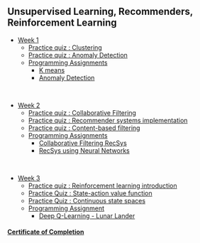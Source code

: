 ## Unsupervised Learning, Recommenders, Reinforcement Learning

- [Week 1](https://github.com/dileepkanumuri/Machine-Learning-Specialization/tree/main/3.%20Unsupervised%20Learning%2C%20Recommenders%2C%20Reinforcement%20Learning/week1)
    - [Practice quiz : Clustering](https://github.com/dileepkanumuri/Machine-Learning-Specialization/blob/main/3.%20Unsupervised%20Learning%2C%20Recommenders%2C%20Reinforcement%20Learning/week1/Practice%20Quiz_%20Clustering/ss1.png)
    - [Practice quiz : Anomaly Detection](https://github.com/dileepkanumuri/Machine-Learning-Specialization/tree/main/3.%20Unsupervised%20Learning,%20Recommenders,%20Reinforcement%20Learning/week1/Practice%20Quiz%20_%20Anomaly%20Detection)
    - [Programming Assignments](https://github.com/dileepkanumuri/Machine-Learning-Specialization/tree/main/3.%20Unsupervised%20Learning%2C%20Recommenders%2C%20Reinforcement%20Learning/week1/C3W1A)
        - [K means](https://github.com/dileepkanumuri/Machine-Learning-Specialization/blob/main/3.%20Unsupervised%20Learning%2C%20Recommenders%2C%20Reinforcement%20Learning/week1/C3W1A/C3W1A1/C3_W1_KMeans_Assignment.ipynb)
        - [Anomaly Detection](https://github.com/dileepkanumuri/Machine-Learning-Specialization/blob/main/3.%20Unsupervised%20Learning%2C%20Recommenders%2C%20Reinforcement%20Learning/week1/C3W1A/C3W1A2/C3_W1_Anomaly_Detection.ipynb)

<br/>

- [Week 2](https://github.com/dileepkanumuri/Machine-Learning-Specialization/tree/main/3.%20Unsupervised%20Learning%2C%20Recommenders%2C%20Reinforcement%20Learning/week2)
    - [Practice quiz : Collaborative Filtering](https://github.com/dileepkanumuri/Machine-Learning-Specialization/tree/main/3.%20Unsupervised%20Learning,%20Recommenders,%20Reinforcement%20Learning/week2/Practice%20Quiz%20_%20Collaborative%20Filtering)
    - [Practice quiz : Recommender systems implementation](https://github.com/dileepkanumuri/Machine-Learning-Specialization/tree/main/3.%20Unsupervised%20Learning,%20Recommenders,%20Reinforcement%20Learning/week2/Practice%20Quiz%20_%20Recommender%20systems%20implementation)
    - [Practice quiz : Content-based filtering](https://github.com/dileepkanumuri/Machine-Learning-Specialization/tree/main/3.%20Unsupervised%20Learning,%20Recommenders,%20Reinforcement%20Learning/week2/Practice%20Quiz%20_%20Content-based%20filtering)
    - [Programming Assignments](https://github.com/greyhatguy007/Machine-Learning-Specialization-Coursera/blob/1d85288d0d29a33b780f7529f6e72837be7ad188/C3%20-%20Unsupervised%20Learning,%20Recommenders,%20Reinforcement%20Learning/week2/C3W2)
        - [Collaborative Filtering RecSys](https://github.com/dileepkanumuri/Machine-Learning-Specialization/blob/main/3.%20Unsupervised%20Learning%2C%20Recommenders%2C%20Reinforcement%20Learning/week2/C3W2/C3W2A1/C3_W2_Collaborative_RecSys_Assignment.ipynb)
        - [RecSys using Neural Networks](https://github.com/greyhatguy007/Machine-Learning-Specialization-Coursera/blob/1d85288d0d29a33b780f7529f6e72837be7ad188/C3%20-%20Unsupervised%20Learning,%20Recommenders,%20Reinforcement%20Learning/week2/C3W2/C3W2A2/C3_W2_RecSysNN_Assignment.ipynb)

<br/>

- [Week 3](https://github.com/greyhatguy007/Machine-Learning-Specialization-Coursera/blob/20e9e2fafcabd86aeeabdda2f79316caba6a5213/C3%20-%20Unsupervised%20Learning,%20Recommenders,%20Reinforcement%20Learning/week3)
    - [Practice quiz : Reinforcement learning introduction](https://github.com/greyhatguy007/Machine-Learning-Specialization-Coursera/blob/eb7aab8b6964336d3d8569f6e9380ca83775969e/C3%20-%20Unsupervised%20Learning,%20Recommenders,%20Reinforcement%20Learning/week3/Practice%20quiz%20:%20Reinforcement%20learning%20introduction)
    - [Practice Quiz : State-action value function](https://github.com/greyhatguy007/Machine-Learning-Specialization-Coursera/blob/eb7aab8b6964336d3d8569f6e9380ca83775969e/C3%20-%20Unsupervised%20Learning,%20Recommenders,%20Reinforcement%20Learning/week3/Practice%20Quiz%20:%20State-action%20value%20function)
    - [Practice Quiz : Continuous state spaces](https://github.com/greyhatguy007/Machine-Learning-Specialization-Coursera/blob/eb7aab8b6964336d3d8569f6e9380ca83775969e/C3%20-%20Unsupervised%20Learning,%20Recommenders,%20Reinforcement%20Learning/week3/Practice%20Quiz%20:%20Continuous%20state%20spaces)
    - [Programming Assignment](https://github.com/greyhatguy007/Machine-Learning-Specialization-Coursera/blob/84846129ed17898a3542fd1e5abc7605679fcfd8/C3%20-%20Unsupervised%20Learning,%20Recommenders,%20Reinforcement%20Learning/week3/C3W3A1)
        - [Deep Q-Learning - Lunar Lander](https://github.com/greyhatguy007/Machine-Learning-Specialization-Coursera/blob/84846129ed17898a3542fd1e5abc7605679fcfd8/C3%20-%20Unsupervised%20Learning,%20Recommenders,%20Reinforcement%20Learning/week3/C3W3A1/C3_W3_A1_Assignment.ipynb)
#### [Certificate of Completion](https://coursera.org/share/5bf5ee456b0c806df9b8622067b47ca6)

